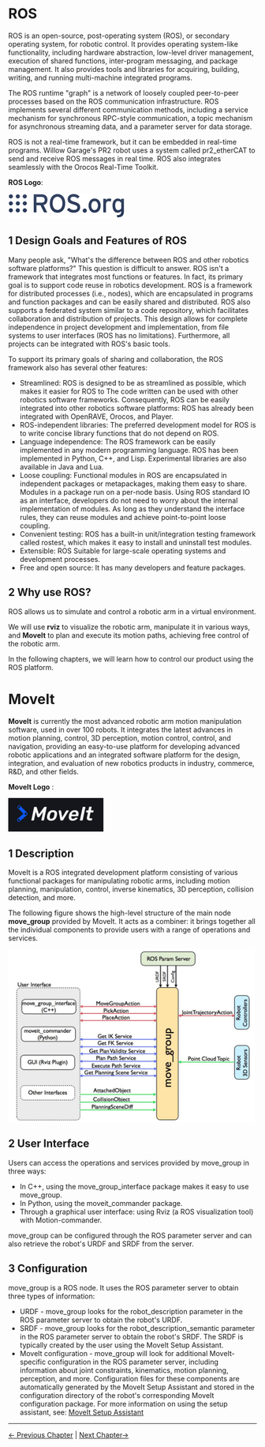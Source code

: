 # ROS

ROS is an open-source, post-operating system (ROS), or secondary operating system, for robotic control. It provides operating system-like functionality, including hardware abstraction, low-level driver management, execution of shared functions, inter-program messaging, and package management. It also provides tools and libraries for acquiring, building, writing, and running multi-machine integrated programs.

The ROS runtime "graph" is a network of loosely coupled peer-to-peer processes based on the ROS communication infrastructure. ROS implements several different communication methods, including a service mechanism for synchronous RPC-style communication, a topic mechanism for asynchronous streaming data, and a parameter server for data storage.

ROS is not a real-time framework, but it can be embedded in real-time programs. Willow Garage's PR2 robot uses a system called pr2_etherCAT to send and receive ROS messages in real time. ROS also integrates seamlessly with the Orocos Real-Time Toolkit.

**ROS Logo**:

![ROS Icon](../../../resources/3-FunctionsAndApplications/6.developmentGuide/ROS/ROSicon.png)

## 1 Design Goals and Features of ROS

Many people ask, "What's the difference between ROS and other robotics software platforms?" This question is difficult to answer. ROS isn't a framework that integrates most functions or features. In fact, its primary goal is to support code reuse in robotics development. ROS is a framework for distributed processes (i.e., nodes), which are encapsulated in programs and function packages and can be easily shared and distributed. ROS also supports a federated system similar to a code repository, which facilitates collaboration and distribution of projects. This design allows for complete independence in project development and implementation, from file systems to user interfaces (ROS has no limitations). Furthermore, all projects can be integrated with ROS's basic tools.

To support its primary goals of sharing and collaboration, the ROS framework also has several other features:

- Streamlined: ROS is designed to be as streamlined as possible, which makes it easier for ROS to The code written can be used with other robotics software frameworks. Consequently, ROS can be easily integrated into other robotics software platforms: ROS has already been integrated with OpenRAVE, Orocos, and Player.
- ROS-independent libraries: The preferred development model for ROS is to write concise library functions that do not depend on ROS.
- Language independence: The ROS framework can be easily implemented in any modern programming language. ROS has been implemented in Python, C++, and Lisp. Experimental libraries are also available in Java and Lua.
- Loose coupling: Functional modules in ROS are encapsulated in independent packages or metapackages, making them easy to share. Modules in a package run on a per-node basis. Using ROS standard IO as an interface, developers do not need to worry about the internal implementation of modules. As long as they understand the interface rules, they can reuse modules and achieve point-to-point loose coupling.
- Convenient testing: ROS has a built-in unit/integration testing framework called rostest, which makes it easy to install and uninstall test modules.
- Extensible: ROS Suitable for large-scale operating systems and development processes.
- Free and open source: It has many developers and feature packages.

## 2 Why use ROS?

ROS allows us to simulate and control a robotic arm in a virtual environment.

We will use **rviz** to visualize the robotic arm, manipulate it in various ways, and **MoveIt** to plan and execute its motion paths, achieving free control of the robotic arm.

In the following chapters, we will learn how to control our product using the ROS platform.

# MoveIt

**MoveIt** is currently the most advanced robotic arm motion manipulation software, used in over 100 robots. It integrates the latest advances in motion planning, control, 3D perception, motion control, control, and navigation, providing an easy-to-use platform for developing advanced robotic applications and an integrated software platform for the design, integration, and evaluation of new robotics products in industry, commerce, R&D, and other fields.

**MoveIt Logo** :

![moveit icon](../../../resources/3-FunctionsAndApplications/6.developmentGuide/ROS/moveiticon.png)

## 1 Description

MoveIt is a ROS integrated development platform consisting of various functional packages for manipulating robotic arms, including motion planning, manipulation, control, inverse kinematics, 3D perception, collision detection, and more.

The following figure shows the high-level structure of the main node **move_group** provided by MoveIt. It acts as a combiner: it brings together all the individual components to provide users with a range of operations and services.

<img src =../../../resources/3-FunctionsAndApplications/6.developmentGuide/ROS/ROS1/moveit/moveit-1.png
width ="500"  align = "center">

## 2 User Interface

Users can access the operations and services provided by move_group in three ways:

- In C++, using the move_group_interface package makes it easy to use move_group.
- In Python, using the moveit_commander package.
- Through a graphical user interface: using Rviz (a ROS visualization tool) with Motion-commander.

move_group can be configured through the ROS parameter server and can also retrieve the robot's URDF and SRDF from the server.

## 3 Configuration

move_group is a ROS node. It uses the ROS parameter server to obtain three types of information:

- URDF - move_group looks for the robot_description parameter in the ROS parameter server to obtain the robot's URDF.
- SRDF - move_group looks for the robot_description_semantic parameter in the ROS parameter server to obtain the robot's SRDF. The SRDF is typically created by the user using the MoveIt Setup Assistant.
- MoveIt configuration - move_group will look for additional MoveIt-specific configuration in the ROS parameter server, including information about joint constraints, kinematics, motion planning, perception, and more. Configuration files for these components are automatically generated by the MoveIt Setup Assistant and stored in the configuration directory of the robot's corresponding MoveIt configuration package. For more information on using the setup assistant, see: [MoveIt Setup Assistant](https://moveit.picknik.ai/main/doc/examples/setup_assistant/setup_assistant_tutorial.html)

---

[← Previous Chapter](../6.1-python/7_exception_description.md) | [Next Chapter→](./6.2.1-Environment_Setup.md)
